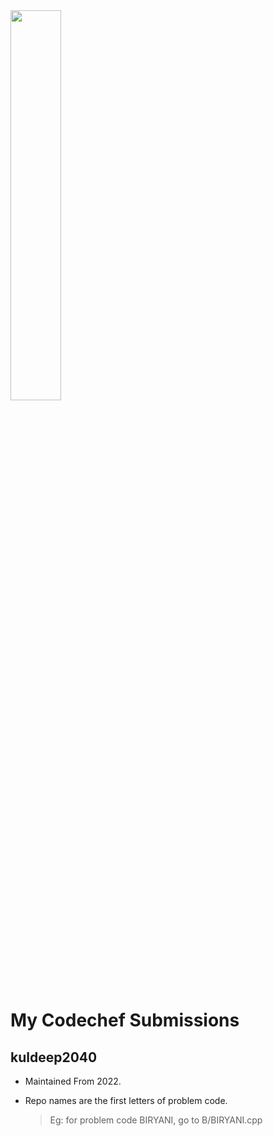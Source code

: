 <img src="https://user-images.githubusercontent.com/83647746/193534466-6f49116f-0e90-43f0-b9c1-e6d7a2fbb704.png" width="40%" height="40%">

# My Codechef Submissions

## kuldeep2040

- Maintained From 2022.
- Repo names are the first letters of problem code.




    > Eg: for problem code BIRYANI, go to B/BIRYANI.cpp
